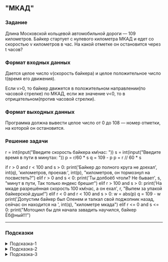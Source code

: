 ## "МКАД"

### Задание

Длина Московской кольцевой автомобильной дороги — 109 километров. Байкер стартует с нулевого километра МКАД и едет со скоростью v километров в час. На какой отметке он остановится через t часов?

### Формат входных данных

Дается целое число v(скорость байкера) и целое положительное число t(время его движения).

Если v>0, то байкер движется в положительном направлении(по часовой стрелке) по МКАД, 
если же значение v<0, то в отрицательном(против часовой стрелки).

### Формат выходных данных

Программа должна вывести целое число от 0 до 108 — номер отметки, на которой он остановится. 

### Решение задачи

r = int(input("Введите скорость байкера км\час: "))
s = int(input("Введите время в пути в минутах: "))
p = r/60 * s
q = 109 - p
p = r // 60 * s

if r > 0 and r < 100 and s > 0:
    print('Байкер до полного круга не доехал', int(q), 'километров, проехав:', int(p), "километров, он тормознул на посвистеть?")
elif  r > 0 and s < 0:
    print('Ты долбоёб чтоли? Не бывает', s, "минут в пути, Так только яндекс брешит")
elif r > 100 and s > 0:
    print('На мкаде разрешённая скорость 100 км\час, а он ехал', r, "Выпем за упакой байкерской души!")
elif r < 0 and r < 100 and s > 0:
    w = abs(p)
    q = 109 - w
    print('Допустим байкер был Оленем и талкал свой поджопник назад, сейчас он находится на ', int(q), "километре мкада")
elif r <= 0 and s <= 0:
    print("Мотоцикл бы для начала завадить научился, байкер Ёб@ный!!!")

---

### Подсказки
<details>
<summary>Подсказка-1</summary>
Нарисуйте условие задачи. Используя рисунок, поймите, на какой отметке будет байкер, 
если он проедет +200 км, а на каком если -100 (т.е. 100 км против часовой стрелки)?
</details>

<details>
<summary>Подсказка-2</summary>
Вспомните про операцию %(остаток от деления)
</details>

<details>
<summary>Подсказка-3</summary>
Сначала решите задачу для положительного значение скорости(v). 
Затем проверьте, работает ли данное решение для отрицательного значения. Если нет, дополните решение.
</details>


